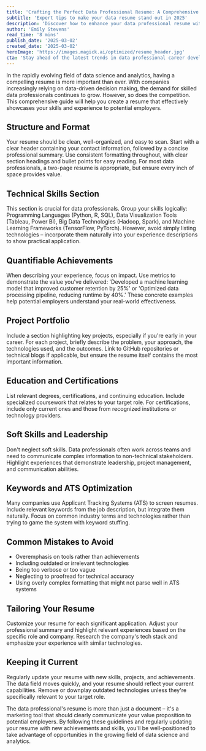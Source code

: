 ```yaml
---
title: 'Crafting the Perfect Data Professional Resume: A Comprehensive Guide'
subtitle: 'Expert tips to make your data resume stand out in 2025'
description: 'Discover how to enhance your data professional resume with expert tips. Highlight your technical skills, achievements, and make your resume shine to catch recruiters\' attention in 2025.'
author: 'Emily Stevens'
read_time: '8 mins'
publish_date: '2025-03-02'
created_date: '2025-03-02'
heroImage: 'https://images.magick.ai/optimized/resume_header.jpg'
cta: 'Stay ahead of the latest trends in data professional career development by following us on LinkedIn. Join our community of over 50,000 data professionals who receive weekly insights, job opportunities, and industry updates!'
---
```


In the rapidly evolving field of data science and analytics, having a compelling resume is more important than ever. With companies increasingly relying on data-driven decision making, the demand for skilled data professionals continues to grow. However, so does the competition. This comprehensive guide will help you create a resume that effectively showcases your skills and experience to potential employers.

## Structure and Format
Your resume should be clean, well-organized, and easy to scan. Start with a clear header containing your contact information, followed by a concise professional summary. Use consistent formatting throughout, with clear section headings and bullet points for easy reading. For most data professionals, a two-page resume is appropriate, but ensure every inch of space provides value.

## Technical Skills Section
This section is crucial for data professionals. Group your skills logically: Programming Languages (Python, R, SQL), Data Visualization Tools (Tableau, Power BI), Big Data Technologies (Hadoop, Spark), and Machine Learning Frameworks (TensorFlow, PyTorch). However, avoid simply listing technologies – incorporate them naturally into your experience descriptions to show practical application.

## Quantifiable Achievements
When describing your experience, focus on impact. Use metrics to demonstrate the value you've delivered: 'Developed a machine learning model that improved customer retention by 25%' or 'Optimized data processing pipeline, reducing runtime by 40%.' These concrete examples help potential employers understand your real-world effectiveness.

## Project Portfolio
Include a section highlighting key projects, especially if you're early in your career. For each project, briefly describe the problem, your approach, the technologies used, and the outcomes. Link to GitHub repositories or technical blogs if applicable, but ensure the resume itself contains the most important information.

## Education and Certifications
List relevant degrees, certifications, and continuing education. Include specialized coursework that relates to your target role. For certifications, include only current ones and those from recognized institutions or technology providers.

## Soft Skills and Leadership
Don't neglect soft skills. Data professionals often work across teams and need to communicate complex information to non-technical stakeholders. Highlight experiences that demonstrate leadership, project management, and communication abilities.

## Keywords and ATS Optimization
Many companies use Applicant Tracking Systems (ATS) to screen resumes. Include relevant keywords from the job description, but integrate them naturally. Focus on common industry terms and technologies rather than trying to game the system with keyword stuffing.

## Common Mistakes to Avoid
- Overemphasis on tools rather than achievements
- Including outdated or irrelevant technologies
- Being too verbose or too vague
- Neglecting to proofread for technical accuracy
- Using overly complex formatting that might not parse well in ATS systems

## Tailoring Your Resume
Customize your resume for each significant application. Adjust your professional summary and highlight relevant experiences based on the specific role and company. Research the company's tech stack and emphasize your experience with similar technologies.

## Keeping it Current
Regularly update your resume with new skills, projects, and achievements. The data field moves quickly, and your resume should reflect your current capabilities. Remove or downplay outdated technologies unless they're specifically relevant to your target role.

The data professional's resume is more than just a document – it's a marketing tool that should clearly communicate your value proposition to potential employers. By following these guidelines and regularly updating your resume with new achievements and skills, you'll be well-positioned to take advantage of opportunities in the growing field of data science and analytics.